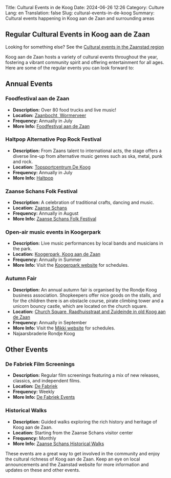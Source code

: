 Title: Cultural Events in de Koog
Date: 2024-06-26 12:26
Category: Culture
Lang: en
Translation: false
Slug: cultural-events-in-de-koog
Summary: Cultural events happening in Koog aan de Zaan and surrounding areas

## Regular Cultural Events in Koog aan de Zaan

Looking for something else? See the [Cultural events in the Zaanstad region](./cultural-events-in-zaanstad.html)

Koog aan de Zaan hosts a variety of cultural events throughout the year, fostering a vibrant community spirit and offering entertainment for all ages. Here are some of the regular events you can look forward to:

## Annual Events

### Foodfestival aan de Zaan
- **Description:**  Over 80 food trucks and live music!
- **Location:** [Zaanbocht, Wormerveer](https://www.google.com/maps/place/Zaanbocht,+Wormerveer/@52.4905559,4.793406,17z/data=!4m6!3m5!1s0x47c5fc71ba9fe891:0x2222cf256382b824!8m2!3d52.4905559!4d4.7950046!16s%2Fg%2F11cn35tr2p?entry=ttu)
- **Frequency:** Annually in July
- **More Info:** [Foodfestival aan de Zaan](https://www.facebook.com/FoodfestivalaandeZaan/)

### Haltpop Alternative Pop Rock Festival
- **Description:**  From Zaans talent to international acts, the stage offers a diverse line-up from alternative music genres such as ska, metal, punk and rock.
- **Location:** [Topsportcentrum De Koog](https://www.sportbedrijfzaanstad.nl/sporthal/topsportcentrum-dekoog/)
- **Frequency:** Annually in July
- **More Info:** [Haltpop](https://www.haltpop.nl/en/index.html)

### Zaanse Schans Folk Festival
- **Description:** A celebration of traditional crafts, dancing and music.
- **Location:** [Zaanse Schans](https://www.dezaanseschans.nl/en/)
- **Frequency:** Annually in August
- **More Info:** [Zaanse Schans Folk Festival](https://www.folkloredag.nl/nl/)

### Open-air music events in Koogerpark
- **Description:** Live music performances by local bands and musicians in the park.
- **Location:** [Koogerpark, Koog aan de Zaan](https://www.google.com/maps/place/Kooger+Park,+Koog+aan+de+Zaan/@52.4683066,4.8070311,17z/data=!3m1!4b1!4m6!3m5!1s0x47c5fcf2577cae91:0x377c3fa80d18f19b!8m2!3d52.4684554!4d4.8095819!16s%2Fg%2F1q6gj19ww?entry=ttu)
- **Frequency:** Annually in Summer
- **More Info:** Visit the [Koogerpark website](http://www.koogerpark.nl/) for schedules.

### Autumn Fair
- **Description:** An annual autumn fair is organised by the Rondje Koog business association. Shopkeepers offer nice goods on the stalls, and for the children there is an obstacle course, pirate climbing tower and a unicorn bouncy castle, which are located on the church square.
- **Location:** [Church Square, Raadhuisstraat and Zuideinde in old Koog aan de Zaan](https://www.google.com/maps/place/Kogerkerk/@52.4629931,4.8100433,21z/data=!4m6!3m5!1s0x47c5fcec37be2e3b:0xa29bfa79acc22d24!8m2!3d52.463003!4d4.8101768!16s%2Fg%2F11g8v43x3k?entry=ttu)
- **Frequency:** Annually in September
- **More Info:** Visit the [Mikki website](https://www.mikki.nl/event-place/koogaandezaan/) for schedules.
- Najaarsbraderie Rondje Koog


## Other Events

### De Fabriek Film Screenings
- **Description:** Regular film screenings featuring a mix of new releases, classics, and independent films.
- **Location:** [De Fabriek](https://www.defabriek.nl/)
- **Frequency:** Weekly
- **More Info:** [De Fabriek Events](https://www.defabriek.nl/programma/)

### Historical Walks
- **Description:** Guided walks exploring the rich history and heritage of Koog aan de Zaan.
- **Location:** Starting from the Zaanse Schans visitor center
- **Frequency:** Monthly
- **More Info:** [Zaanse Schans Historical Walks](https://www.dezaanseschans.nl/en/visitor-information/guided-tours/)

These events are a great way to get involved in the community and enjoy the cultural richness of Koog aan de Zaan. Keep an eye on local announcements and the Zaanstad website for more information and updates on these and other events.
